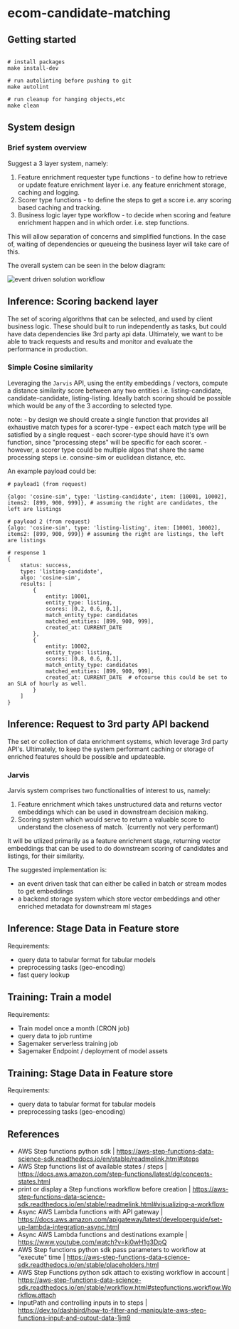 # ecom-candidate-matching


## Getting started

```

# install packages
make install-dev

# run autolinting before pushing to git
make autolint

# run cleanup for hanging objects,etc
make clean

```

## System design

### Brief system overview

Suggest a 3 layer system, namely:
1. Feature enrichment requester type functions - to define how to retrieve or update feature enrichment layer i.e. any feature enrichment storage, caching and logging.
2. Scorer type functions - to define the steps to get a score i.e. any scoring based caching and tracking.
3. Business logic layer type workflow - to decide when scoring and feature enrichment happen and in which order. i.e. step functions.

This will allow separation of concerns and simplified functions. In the case of, waiting of dependencies or queueing the business layer will take care of this.

The overall system can be seen in the below diagram:

![event driven solution workflow](images/event_driven_inference_pipeline.png)

## Inference: Scoring backend layer

The set of scoring algorithms that can be selected, and used by client business logic. These should built to run independently as tasks, but could have data dependencies like 3rd party api data. Ultimately, we want to be able to track requests and results and monitor and evaluate the performance in production.

### Simple Cosine similarity

Leveraging the `Jarvis` API, using the entity embeddings / vectors, compute a distance similarity score between any two entities i.e. listing-candidate, candidate-candidate, listing-listing. Ideally batch scoring should be possible which would be any of the 3 according to selected type.

note: 
    - by design we should create a single function that provides all exhaustive match types for a scorer-type
    - expect each match type will be satisfied by a single request
    - each scorer-type should have it's own function, since "processing steps" will be specific for each scorer.
    - however, a scorer type could be multiple algos that share the same processing steps i.e. consine-sim or euclidean distance, etc.

An example payload could be:

```
# payload1 (from request)

{algo: 'cosine-sim', type: 'listing-candidate', item: [10001, 10002], items2: [899, 900, 999]}, # assuming the right are candidates, the left are listings

# payload 2 (from request)
{algo: 'cosine-sim', type: 'listing-listing', item: [10001, 10002], items2: [899, 900, 999]} # assuming the right are listings, the left are listings

# response 1
{
    status: success,
    type: 'listing-candidate',
    algo: 'cosine-sim',
    results: [
        {
            entity: 10001,
            entity_type: listing,
            scores: [0.2, 0.6, 0.1],
            match_entity_type: candidates
            matched_entities: [899, 900, 999],
            created_at: CURRENT_DATE
        },
        {
            entity: 10002,
            entity_type: listing,
            scores: [0.8, 0.6, 0.1],
            match_entity_type: candidates
            matched_entities: [899, 900, 999],
            created_at: CURRENT_DATE  # ofcourse this could be set to an SLA of hourly as well.
        }
    ]
}

```

## Inference: Request to 3rd party API backend

The set or collection of data enrichment systems, which leverage 3rd party API's. Ultimately, to keep the system performant caching or storage of enriched features should be possible and updateable.

### Jarvis

Jarvis system comprises two functionalities of interest to us, namely:
1. Feature enrichment which takes unstructured data and returns vector embeddings which can be used in downstream decision making.
2. Scoring system which would serve to return a valuable score to understand the closeness of match. `(currently not very performant)

It will be utlized primarily as a feature enrichment stage, returning vector embeddings that can be used to do downstream scoring of candidates and listings, for their similarity.

The suggested implementation is:
- an event driven task that can either be called in batch or stream modes to get embeddings
- a backend storage system which store vector embeddings and other enriched metadata for downstream ml stages

## Inference: Stage Data in Feature store

Requirements:
- query data to tabular format for tabular models
- preprocessing tasks (geo-encoding)
- fast query lookup

## Training: Train a model

Requirements:
- Train model once a month (CRON job)
- query data to job runtime
- Sagemaker serverless training job
- Sagemaker Endpoint / deployment of model assets

## Training: Stage Data in Feature store

Requirements:
- query data to tabular format for tabular models
- preprocessing tasks (geo-encoding)

## References

- AWS Step functions python sdk | https://aws-step-functions-data-science-sdk.readthedocs.io/en/stable/readmelink.html#steps
- AWS Step functions list of available states / steps | https://docs.aws.amazon.com/step-functions/latest/dg/concepts-states.html
- print or display a Step functions workflow before creation | https://aws-step-functions-data-science-sdk.readthedocs.io/en/stable/readmelink.html#visualizing-a-workflow
- Async AWS Lambda functions with API gateway | https://docs.aws.amazon.com/apigateway/latest/developerguide/set-up-lambda-integration-async.html
- Async AWS Lambda functions and destinations example | https://www.youtube.com/watch?v=kj0wH1g3DpQ
- AWS Step functions python sdk pass parameters to workflow at "execute" time | https://aws-step-functions-data-science-sdk.readthedocs.io/en/stable/placeholders.html 
- AWS Step Functions python sdk attach to existing workflow in account | https://aws-step-functions-data-science-sdk.readthedocs.io/en/stable/workflow.html#stepfunctions.workflow.Workflow.attach
- InputPath and controlling inputs in to steps | https://dev.to/dashbird/how-to-filter-and-manipulate-aws-step-functions-input-and-output-data-1jm9
